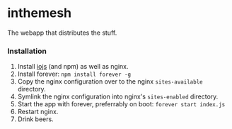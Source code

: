 # inthemesh

The webapp that distributes the stuff.

### Installation

1. Install [iojs](https://iojs.org/dist/v2.3.0/) (and npm) as well as nginx.
2. Install forever: `npm install forever -g`
3. Copy the nginx configuration over to the nginx `sites-available` directory.
4. Symlink the nginx configuration into nginx's `sites-enabled` directory.
5. Start the app with forever, preferrably on boot: `forever start index.js`
6. Restart nginx.
7. Drink beers.